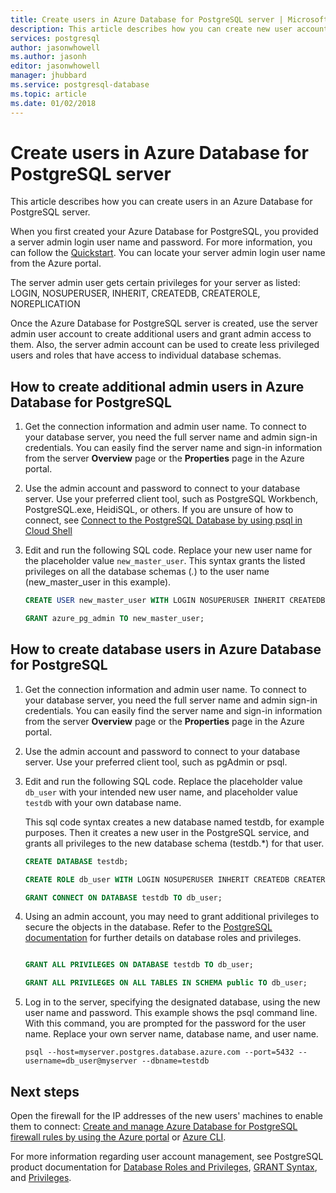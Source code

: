 ```yaml
---
title: Create users in Azure Database for PostgreSQL server | Microsoft Docs
description: This article describes how you can create new user accounts to interact with an Azure Database for PostgreSQL server.
services: postgresql
author: jasonwhowell
ms.author: jasonh
editor: jasonwhowell
manager: jhubbard
ms.service: postgresql-database
ms.topic: article
ms.date: 01/02/2018
---
```


# Create users in Azure Database for PostgreSQL server 
This article describes how you can create users in an Azure Database for PostgreSQL server.

When you first created your Azure Database for PostgreSQL, you provided a server admin login user name and password. For more information, you can follow the [Quickstart](quickstart-create-server-database-portal.md). You can locate your server admin login user name from the Azure portal.

The server admin user gets certain privileges for your server as listed:
  LOGIN, NOSUPERUSER, INHERIT, CREATEDB, CREATEROLE, NOREPLICATION

Once the Azure Database for PostgreSQL server is created, use the server admin user account to create additional users and grant admin access to them. Also, the server admin account can be used to create less privileged users and roles that have access to individual database schemas.

## How to create additional admin users in Azure Database for PostgreSQL
1. Get the connection information and admin user name.
   To connect to your database server, you need the full server name and admin sign-in credentials. You can easily find the server name and sign-in information from the server **Overview** page or the **Properties** page in the Azure portal. 

2. Use the admin account and password to connect to your database server. Use your preferred client tool, such as PostgreSQL Workbench, PostgreSQL.exe, HeidiSQL, or others. 
   If you are unsure of how to connect, see [Connect to the PostgreSQL Database by using psql in Cloud Shell](./quickstart-create-server-database-portal.md#connect-to-the-postgresql-database-by-using-psql-in-cloud-shell)

3. Edit and run the following SQL code. Replace your new user name for the placeholder value `new_master_user`. This syntax grants the listed privileges on all the database schemas (*.*) to the user name (new_master_user in this example). 

   ```sql
   CREATE USER new_master_user WITH LOGIN NOSUPERUSER INHERIT CREATEDB CREATEROLE NOREPLICATION PASSWORD 'StrongPassword!';
   
   GRANT azure_pg_admin TO new_master_user;
   ```

## How to create database users in Azure Database for PostgreSQL

1. Get the connection information and admin user name.
   To connect to your database server, you need the full server name and admin sign-in credentials. You can easily find the server name and sign-in information from the server **Overview** page or the **Properties** page in the Azure portal. 

2. Use the admin account and password to connect to your database server. Use your preferred client tool, such as pgAdmin or psql.

3. Edit and run the following SQL code. Replace the placeholder value `db_user` with your intended new user name, and placeholder value `testdb` with your own database name.

   This sql code syntax creates a new database named testdb, for example purposes. Then it creates a new user in the PostgreSQL service, and grants all privileges to the new database schema (testdb.\*) for that user. 

   ```sql
   CREATE DATABASE testdb;
   
   CREATE ROLE db_user WITH LOGIN NOSUPERUSER INHERIT CREATEDB CREATEROLE NOREPLICATION PASSWORD 'StrongPassword!';
   
   GRANT CONNECT ON DATABASE testdb TO db_user;
   ```

4. Using an admin account, you may need to grant additional privileges to secure the objects in the database. Refer to the [PostgreSQL documentation](https://www.postgresql.org/docs/current/static/ddl-priv.html) for further details on database roles and privileges. 
   ```sql
   
   GRANT ALL PRIVILEGES ON DATABASE testdb TO db_user;
   
   GRANT ALL PRIVILEGES ON ALL TABLES IN SCHEMA public TO db_user;
   ```

5. Log in to the server, specifying the designated database, using the new user name and password. This example shows the psql command line. With this command, you are prompted for the password for the user name. Replace your own server name, database name, and user name.

   ```azurecli-interactive
   psql --host=myserver.postgres.database.azure.com --port=5432 --username=db_user@myserver --dbname=testdb
   ```

## Next steps
Open the firewall for the IP addresses of the new users' machines to enable them to connect:
[Create and manage Azure Database for PostgreSQL firewall rules by using the Azure portal](howto-manage-firewall-using-portal.md) or [Azure CLI](howto-manage-firewall-using-cli.md).

For more information regarding user account management, see PostgreSQL product documentation for [Database Roles and Privileges](https://www.postgresql.org/docs/current/static/user-manag.html), [GRANT Syntax](https://www.postgresql.org/docs/current/static/sql-grant.html), and [Privileges](https://www.postgresql.org/docs/current/static/ddl-priv.html).
